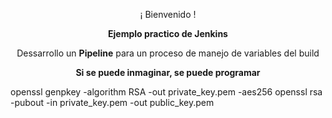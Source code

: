 <p align="center">¡ Bienvenido !</p>
<p align="center"><b>Ejemplo practico de Jenkins</b></p>
<p align="center"><a>Dessarrollo un <b>Pipeline</b> para un proceso de manejo de variables del build</b></a></p>
<p align="center"><b>Si se puede inmaginar, se puede programar</b></p>
openssl genpkey -algorithm RSA -out private_key.pem -aes256
openssl rsa -pubout -in private_key.pem -out public_key.pem
